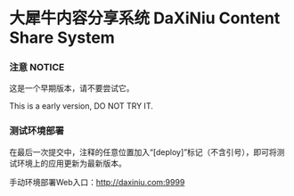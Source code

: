 大犀牛内容分享系统
DaXiNiu Content Share System
==========

### 注意 NOTICE

这是一个早期版本，请不要尝试它。

This is a early version, DO NOT TRY IT.

### 测试环境部署

在最后一次提交中，注释的任意位置加入“[deploy]”标记（不含引号），即可将测试环境上的应用更新为最新版本。

手动环境部署Web入口：http://daxiniu.com:9999